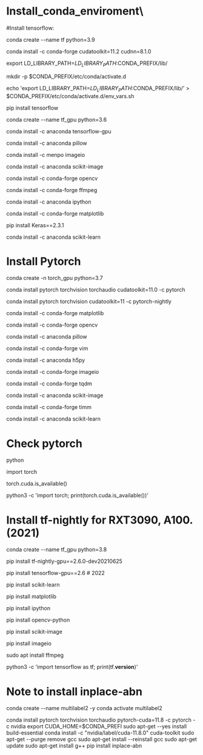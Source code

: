 # Install_conda_enviroment\

#Install tensorflow:

conda create --name tf python=3.9

conda install -c conda-forge cudatoolkit=11.2 cudnn=8.1.0

export LD_LIBRARY_PATH=$LD_LIBRARY_PATH:$CONDA_PREFIX/lib/

mkdir -p $CONDA_PREFIX/etc/conda/activate.d

echo 'export LD_LIBRARY_PATH=$LD_LIBRARY_PATH:$CONDA_PREFIX/lib/' > $CONDA_PREFIX/etc/conda/activate.d/env_vars.sh

pip install tensorflow

conda create --name tf_gpu python=3.6

conda install -c anaconda tensorflow-gpu


conda install -c anaconda pillow

conda install -c menpo imageio

conda install -c anaconda scikit-image

conda install -c conda-forge opencv

conda install -c conda-forge ffmpeg

conda install -c anaconda ipython

conda install -c conda-forge matplotlib

pip install Keras==2.3.1

conda install -c anaconda scikit-learn

# Install Pytorch 

conda create -n torch_gpu python=3.7

conda install pytorch torchvision torchaudio cudatoolkit=11.0 -c pytorch

conda install pytorch torchvision cudatoolkit=11 -c pytorch-nightly


conda install -c conda-forge matplotlib

conda install -c conda-forge opencv

conda install -c anaconda pillow

conda install -c conda-forge vim

conda install -c anaconda h5py

conda install -c conda-forge imageio 

conda install -c conda-forge tqdm

conda install -c anaconda scikit-image 

conda install -c conda-forge timm

conda install -c anaconda scikit-learn


# Check pytorch

python

import torch

torch.cuda.is_available()

python3 -c 'import torch; print(torch.cuda.is_available())'


# Install tf-nightly for RXT3090, A100. (2021)


conda create --name tf_gpu python=3.8

pip install tf-nightly-gpu==2.6.0-dev20210625 

pip install tensorflow-gpu==2.6 # 2022

pip install scikit-learn

pip install matplotlib

pip install ipython

pip install opencv-python

pip install scikit-image

pip install imageio

sudo apt install ffmpeg

python3 -c 'import tensorflow as tf; print(tf.__version__)'



# Note to install inplace-abn
 conda create --name multilabel2 -y
conda activate  multilabel2

conda install pytorch torchvision torchaudio pytorch-cuda=11.8 -c pytorch -c nvidia
 export CUDA_HOME=$CONDA_PREFI
sudo apt-get --yes install build-essential
conda install -c "nvidia/label/cuda-11.8.0" cuda-toolkit
sudo apt-get --purge remove gcc
 sudo apt-get install --reinstall gcc
sudo apt-get update
 sudo apt-get install g++
pip install inplace-abn
